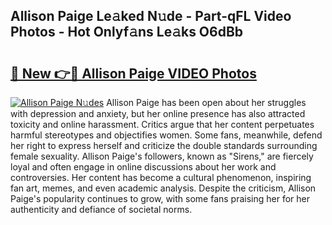 ## Allison Paige Le𝚊ked N𝚞de - Part-qFL Video Photos - Hot Onlyf𝚊ns Le𝚊ks O6dBb

# <h2><a href="http://ab15921.deff.icu/?id=Allison+Paige">🔗 New 👉🔴 Allison Paige VIDEO Photos</a></h2>

[![Allison Paige N𝚞des](https://i.imgur.com/rIISA9y.gif)](http://ab15921.deff.icu/?id=Allison+Paige)
Allison Paige has been open about her struggles with depression and anxiety, but her online presence has also attracted toxicity and online harassment. Critics argue that her content perpetuates harmful stereotypes and objectifies women. Some fans, meanwhile, defend her right to express herself and criticize the double standards surrounding female sexuality. Allison Paige's followers, known as "Sirens," are fiercely loyal and often engage in online discussions about her work and controversies. Her content has become a cultural phenomenon, inspiring fan art, memes, and even academic analysis. Despite the criticism, Allison Paige's popularity continues to grow, with some fans praising her for her authenticity and defiance of societal norms.
